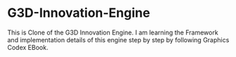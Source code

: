 # G3D-Innovation-Engine
This is Clone of the G3D Innovation Engine. I am learning the Framework and implementation details of this engine step by step by following Graphics Codex EBook.
